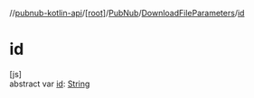 //[pubnub-kotlin-api](../../../../index.md)/[[root]](../../index.md)/[PubNub](../index.md)/[DownloadFileParameters](index.md)/[id](id.md)

# id

[js]\
abstract var [id](id.md): [String](https://kotlinlang.org/api/latest/jvm/stdlib/kotlin-stdlib/kotlin/-string/index.html)
